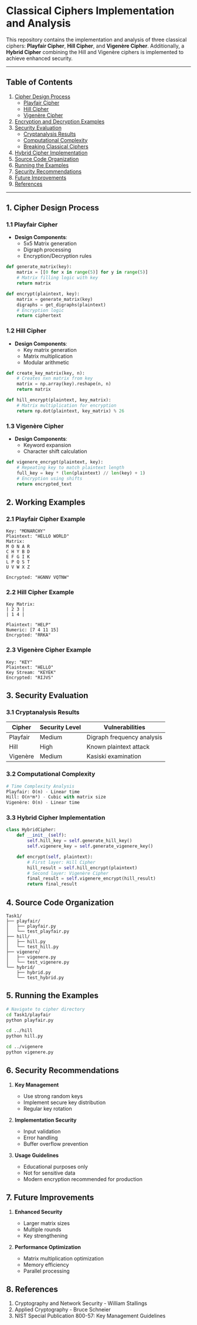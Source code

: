 # Classical Ciphers Implementation and Analysis

This repository contains the implementation and analysis of three classical ciphers: **Playfair Cipher**, **Hill Cipher**, and **Vigenère Cipher**. Additionally, a **Hybrid Cipher** combining the Hill and Vigenère ciphers is implemented to achieve enhanced security.

---

## Table of Contents

1. [Cipher Design Process](#cipher-design-process)
   - [Playfair Cipher](#playfair-cipher)
   - [Hill Cipher](#hill-cipher)
   - [Vigenère Cipher](#vigenère-cipher)
2. [Encryption and Decryption Examples](#encryption-and-decryption-examples)
3. [Security Evaluation](#security-evaluation)
   - [Cryptanalysis Results](#cryptanalysis-results)
   - [Computational Complexity](#computational-complexity)
   - [Breaking Classical Ciphers](#breaking-classical-ciphers)
4. [Hybrid Cipher Implementation](#hybrid-cipher-implementation)
5. [Source Code Organization](#source-code-organization)
6. [Running the Examples](#running-the-examples)
7. [Security Recommendations](#security-recommendations)
8. [Future Improvements](#future-improvements)
9. [References](#references)

---

## 1. Cipher Design Process

### 1.1 Playfair Cipher

- **Design Components**:
  - 5x5 Matrix generation
  - Digraph processing
  - Encryption/Decryption rules

```python
def generate_matrix(key):
    matrix = [[0 for x in range(5)] for y in range(5)]
    # Matrix filling logic with key
    return matrix

def encrypt(plaintext, key):
    matrix = generate_matrix(key)
    digraphs = get_digraphs(plaintext)
    # Encryption logic
    return ciphertext
```

### 1.2 Hill Cipher

- **Design Components**:
  - Key matrix generation
  - Matrix multiplication
  - Modular arithmetic

```python
def create_key_matrix(key, n):
    # Creates nxn matrix from key
    matrix = np.array(key).reshape(n, n)
    return matrix

def hill_encrypt(plaintext, key_matrix):
    # Matrix multiplication for encryption
    return np.dot(plaintext, key_matrix) % 26
```

### 1.3 Vigenère Cipher

- **Design Components**:
  - Keyword expansion
  - Character shift calculation

```python
def vigenere_encrypt(plaintext, key):
    # Repeating key to match plaintext length
    full_key = key * (len(plaintext) // len(key) + 1)
    # Encryption using shifts
    return encrypted_text
```

## 2. Working Examples

### 2.1 Playfair Cipher Example

```
Key: "MONARCHY"
Plaintext: "HELLO WORLD"
Matrix:
M O N A R
C H Y B D
E F G I K
L P Q S T
U V W X Z

Encrypted: "HGNNV VQTNW"
```

### 2.2 Hill Cipher Example

```
Key Matrix:
| 2 3 |
| 1 4 |

Plaintext: "HELP"
Numeric: [7 4 11 15]
Encrypted: "RRKA"
```

### 2.3 Vigenère Cipher Example

```
Key: "KEY"
Plaintext: "HELLO"
Key Stream: "KEYEK"
Encrypted: "RIJVS"
```

## 3. Security Evaluation

### 3.1 Cryptanalysis Results

| Cipher   | Security Level | Vulnerabilities            |
| -------- | -------------- | -------------------------- |
| Playfair | Medium         | Digraph frequency analysis |
| Hill     | High           | Known plaintext attack     |
| Vigenère | Medium         | Kasiski examination        |

### 3.2 Computational Complexity

```python
# Time Complexity Analysis
Playfair: O(n) - Linear time
Hill: O(n*m³) - Cubic with matrix size
Vigenère: O(n) - Linear time
```

### 3.3 Hybrid Cipher Implementation

```python
class HybridCipher:
    def __init__(self):
        self.hill_key = self.generate_hill_key()
        self.vigenere_key = self.generate_vigenere_key()

    def encrypt(self, plaintext):
        # First layer: Hill Cipher
        hill_result = self.hill_encrypt(plaintext)
        # Second layer: Vigenère Cipher
        final_result = self.vigenere_encrypt(hill_result)
        return final_result
```

## 4. Source Code Organization

```
Task1/
├── playfair/
│   ├── playfair.py
│   └── test_playfair.py
├── hill/
│   ├── hill.py
│   └── test_hill.py
├── vigenere/
│   ├── vigenere.py
│   └── test_vigenere.py
└── hybrid/
    ├── hybrid.py
    └── test_hybrid.py
```

## 5. Running the Examples

```bash
# Navigate to cipher directory
cd Task1/playfair
python playfair.py

cd ../hill
python hill.py

cd ../vigenere
python vigenere.py
```

## 6. Security Recommendations

1. **Key Management**

   - Use strong random keys
   - Implement secure key distribution
   - Regular key rotation

2. **Implementation Security**

   - Input validation
   - Error handling
   - Buffer overflow prevention

3. **Usage Guidelines**
   - Educational purposes only
   - Not for sensitive data
   - Modern encryption recommended for production

## 7. Future Improvements

1. **Enhanced Security**

   - Larger matrix sizes
   - Multiple rounds
   - Key strengthening

2. **Performance Optimization**
   - Matrix multiplication optimization
   - Memory efficiency
   - Parallel processing

## 8. References

1. Cryptography and Network Security - William Stallings
2. Applied Cryptography - Bruce Schneier
3. NIST Special Publication 800-57: Key Management Guidelines

